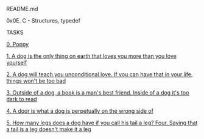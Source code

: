 README.md

0x0E. C - Structures, typedef

TASKS

[0. Poppy](dog.h)

[1. A dog is the only thing on earth that loves you more than you love yourself](1-init_dog.c)

[2. A dog will teach you unconditional love. If you can have that in your life, things won't be too bad](2-print_dog.c)

[3. Outside of a dog, a book is a man's best friend. Inside of a dog it's too dark to read](dog.h)

[4. A door is what a dog is perpetually on the wrong side of](4-new_dog.c)

[5. How many legs does a dog have if you call his tail a leg? Four. Saying that a tail is a leg doesn't make it a leg](5-free_dog.c)

